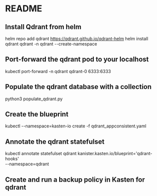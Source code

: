 # README

## Install Qdrant from helm

helm repo add qdrant https://qdrant.github.io/qdrant-helm
helm install qdrant qdrant -n qdrant --create-namespace

## Port-forward the qdrant pod to your localhost

kubectl port-forward -n qdrant qdrant-0 6333:6333

## Populate the qdrant database with a collection

python3 populate_qdrant.py

## Create the blueprint

kubectl --namespace=kasten-io create -f qdrant_appconsistent.yaml

## Annotate the qdrant statefulset

kubectl annotate statefulset qdrant kanister.kasten.io/blueprint='qdrant-hooks' \
     --namespace=qdrant

## Create and run a backup policy in Kasten for qdrant
